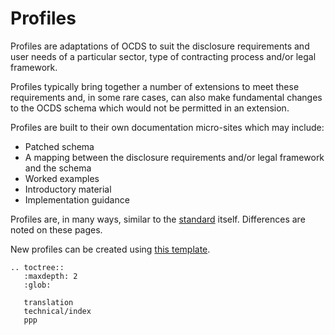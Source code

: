 # Profiles

Profiles are adaptations of OCDS to suit the disclosure requirements and user needs of a particular sector, type of contracting process and/or legal framework.

Profiles typically bring together a number of extensions to meet these requirements and, in some rare cases, can also make fundamental changes to the OCDS schema which would not be permitted in an extension.

Profiles are built to their own documentation micro-sites which may include:

* Patched schema
* A mapping between the disclosure requirements and/or legal framework and the schema
* Worked examples
* Introductory material
* Implementation guidance

Profiles are, in many ways, similar to the [standard](../standard) itself. Differences are noted on these pages.

New profiles can be created using [this template](https://github.com/open-contracting/standard_profile_template).

```eval_rst
.. toctree::
   :maxdepth: 2
   :glob:

   translation
   technical/index
   ppp
```
